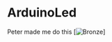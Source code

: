 # ArduinoLed
Peter made me do this
[![Bronze](https://img.shields.io/badge/Challenge%20LED%20-Bronze-yellow.svg?style=flat)]
